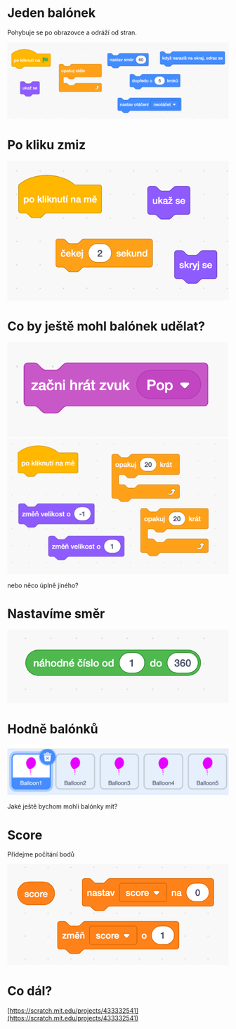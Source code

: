 # Jeden balónek

Pohybuje se po obrazovce a odráží od stran.

![inline fit](one_ballon.png)

# Po kliku zmiz

![inline fit](after_click_1.png)

# Co by ještě mohl balónek udělat?

![inline fit](sound.png)![inline fit](after_click_2.png)

nebo něco úplně jiného?

# Nastavíme směr

![inline](random.png)

# Hodně balónků

![inline](more_balloons.png)

Jaké ještě bychom mohli balónky mít?

# Score

Přidejme počítání bodů

![inline](score.png)

# Co dál?

[https://scratch.mit.edu/projects/433332541](https://scratch.mit.edu/projects/433332541)